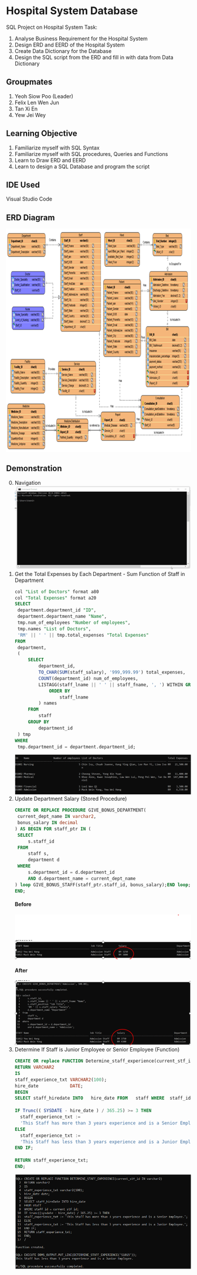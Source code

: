 # Hospital System Database
SQL Project on Hospital System
Task:
1. Analyse Business Requirement for the Hospital System
2. Design ERD and EERD of the Hospital System
3. Create Data Dictionary for the Database
4. Design the SQL script from the ERD and fill in with data from Data Dictionary

## Groupmates
1. Yeoh Siow Poo (Leader)
2. Felix Len Wen Jun
3. Tan Xi En
4. Yew Jei Wey

## Learning Objective
1. Familiarize myself with SQL Syntax
2. Familiarize myself with SQL procedures, Queries and Functions
3. Learn to Draw ERD and EERD
4. Learn to design a SQL Database and program the script

## IDE Used
Visual Studio Code

## ERD Diagram
![ERD](Images/erd.png)

## Demonstration
0. Navigation
   ![Group Script](Images/Navigation.gif)
1. Get the Total Expenses by Each Department - Sum Function of Staff in Department
   ``` sql
   col "List of Doctors" format a80 
   col "Total Expenses" format a20
   SELECT
    department.department_id "ID",
    department.department_name "Name",
    tmp.num_of_employees "Number of employees",
    tmp.names "List of Doctors",
    'RM' || ' ' || tmp.total_expenses "Total Expenses"
   FROM
    department,
    (
        SELECT
            department_id,
            TO_CHAR(SUM(staff_salary), '999,999.99') total_expenses,
            COUNT(department_id) num_of_employees,
            LISTAGG(staff_lname || ' ' || staff_fname, ', ') WITHIN GROUP (
                ORDER BY
                    staff_lname
            ) names
        FROM
            staff
        GROUP BY
            department_id
    ) tmp
   WHERE
    tmp.department_id = department.department_id;
   ```
   ![Query](Images/1.png)
2. Update Department Salary (Stored Procedure)
   ``` sql
   CREATE OR REPLACE PROCEDURE GIVE_BONUS_DEPARTMENT(
    current_dept_name IN varchar2,
    bonus_salary IN decimal
   ) AS BEGIN FOR staff_ptr IN (
    SELECT
        s.staff_id
    FROM
        staff s,
        department d
    WHERE
        s.department_id = d.department_id
        AND d.department_name = current_dept_name
   ) loop GIVE_BONUS_STAFF(staff_ptr.staff_id, bonus_salary);END loop;
   END;
   ```
   #### Before ####
   ![Before Procedure](Images/before_2.png)
   #### After ####
   ![After Procedure](Images/after_2.png)
3. Determine If Staff is Junior Employee or Senior Employee (Function)
    ``` sql
    CREATE OR replace FUNCTION Determine_staff_experience(current_stf_id IN VARCHAR2)
    RETURN VARCHAR2
    IS
    staff_experience_txt VARCHAR2(100);
    hire_date            DATE;
    BEGIN
    SELECT staff_hiredate INTO   hire_date FROM   staff WHERE  staff_id = current_stf_id;

    IF Trunc(( SYSDATE - hire_date ) / 365.25) >= 3 THEN
      staff_experience_txt :=
      'This Staff has more than 3 years experience and is a Senior Employee.';
    ELSE
      staff_experience_txt :=
      'This Staff has less than 3 years experience and is a Junior Employee.';
    END IF;

    RETURN staff_experience_txt;
    END;  
    ```
    ![Function](Images/3.png)
